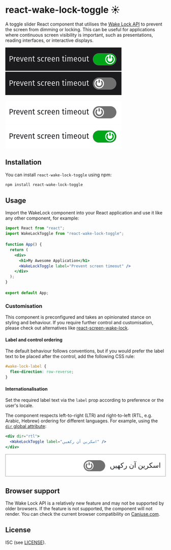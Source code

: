 # react-wake-lock-toggle ☀️

A toggle slider React component that utilises the [Wake Lock API](https://developer.mozilla.org/en-US/docs/Web/API/Wake_Lock_API) to prevent the screen from dimming or locking. This can be useful for applications where continuous screen visibility is
important, such as presentations, reading interfaces, or interactive displays.

![Dark mode - on](doc/images/dark-on.png)
![Dark mode - off](doc/images/dark-off.png)

![Light mode - on](doc/images/light-off.png)
![Light mode - off](doc/images/light-on.png)

## Installation

You can install `react-wake-lock-toggle` using npm:

```bash
npm install react-wake-lock-toggle
```

## Usage

Import the WakeLock component into your React application and use it like any other component, for example:

```jsx
import React from "react";
import WakeLockToggle from "react-wake-lock-toggle";

function App() {
  return (
    <div>
      <h1>My Awesome Application</h1>
      <WakeLockToggle label="Prevent screen timeout" />
    </div>
  );
}

export default App;
```

### Customisation

This component is preconfigured and takes an opinionated stance on styling and behaviour. If you require further control and
customisation, please check out alternatives like [react-screen-wake-lock](https://www.npmjs.com/package/react-screen-wake-lock).

#### Label and control ordering

The default behaviour follows conventions, but if you would prefer the label text to be placed after the control, add the following CSS rule:

```css
#wake-lock-label {
  flex-direction: row-reverse;
}
```

#### Internationalisation

Set the required label text via the `label` prop according to preference or the user's locale.

The component respects left-to-right (LTR) and right-to-left (RTL, e.g. Arabic, Hebrew) ordering for different languages.
For example, using the [`dir` global attribute](https://developer.mozilla.org/en-US/docs/Web/HTML/Reference/Global_attributes/dir):

```jsx
<div dir="rtl">
  <WakeLockToggle label="اسکرین آن رکھیں" />
</div>
```

![Rendering RTL](doc/images/rtl.png)

## Browser support

The Wake Lock API is a relatively new feature and may not be supported by older browsers. If the feature is not supported, the
component will not render. You can check the current browser compatibility on [Caniuse.com](https://caniuse.com/mdn-api_wakelock).

## License

ISC (see [LICENSE](./LICENSE)).